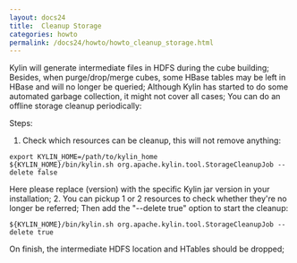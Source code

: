 ```yaml
---
layout: docs24
title:  Cleanup Storage
categories: howto
permalink: /docs24/howto/howto_cleanup_storage.html
---
```


Kylin will generate intermediate files in HDFS during the cube building; Besides, when purge/drop/merge cubes, some HBase tables may be left in HBase and will no longer be queried; Although Kylin has started to do some 
automated garbage collection, it might not cover all cases; You can do an offline storage cleanup periodically:

Steps:
1. Check which resources can be cleanup, this will not remove anything:
```shell
export KYLIN_HOME=/path/to/kylin_home
${KYLIN_HOME}/bin/kylin.sh org.apache.kylin.tool.StorageCleanupJob --delete false
```
Here please replace (version) with the specific Kylin jar version in your installation;
2. You can pickup 1 or 2 resources to check whether they're no longer be referred; Then add the "--delete true" option to start the cleanup:
```shell
${KYLIN_HOME}/bin/kylin.sh org.apache.kylin.tool.StorageCleanupJob --delete true
```
On finish, the intermediate HDFS location and HTables should be dropped;
